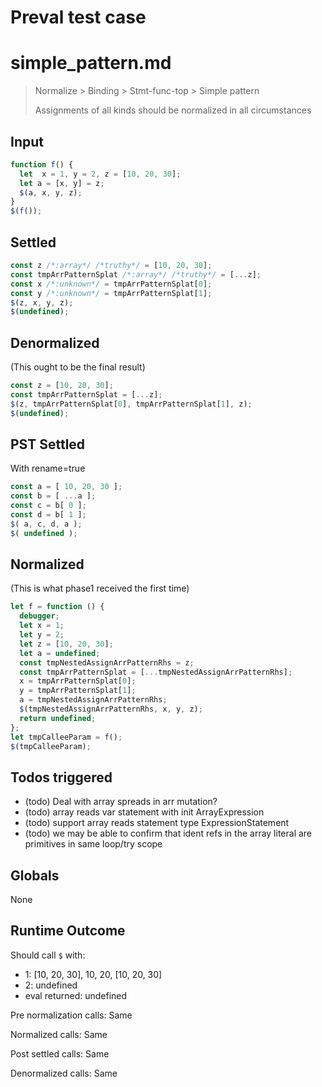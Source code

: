 # Preval test case

# simple_pattern.md

> Normalize > Binding > Stmt-func-top > Simple pattern
>
> Assignments of all kinds should be normalized in all circumstances

## Input

`````js filename=intro
function f() {
  let  x = 1, y = 2, z = [10, 20, 30];
  let a = [x, y] = z;
  $(a, x, y, z);
}
$(f());
`````


## Settled


`````js filename=intro
const z /*:array*/ /*truthy*/ = [10, 20, 30];
const tmpArrPatternSplat /*:array*/ /*truthy*/ = [...z];
const x /*:unknown*/ = tmpArrPatternSplat[0];
const y /*:unknown*/ = tmpArrPatternSplat[1];
$(z, x, y, z);
$(undefined);
`````


## Denormalized
(This ought to be the final result)

`````js filename=intro
const z = [10, 20, 30];
const tmpArrPatternSplat = [...z];
$(z, tmpArrPatternSplat[0], tmpArrPatternSplat[1], z);
$(undefined);
`````


## PST Settled
With rename=true

`````js filename=intro
const a = [ 10, 20, 30 ];
const b = [ ...a ];
const c = b[ 0 ];
const d = b[ 1 ];
$( a, c, d, a );
$( undefined );
`````


## Normalized
(This is what phase1 received the first time)

`````js filename=intro
let f = function () {
  debugger;
  let x = 1;
  let y = 2;
  let z = [10, 20, 30];
  let a = undefined;
  const tmpNestedAssignArrPatternRhs = z;
  const tmpArrPatternSplat = [...tmpNestedAssignArrPatternRhs];
  x = tmpArrPatternSplat[0];
  y = tmpArrPatternSplat[1];
  a = tmpNestedAssignArrPatternRhs;
  $(tmpNestedAssignArrPatternRhs, x, y, z);
  return undefined;
};
let tmpCalleeParam = f();
$(tmpCalleeParam);
`````


## Todos triggered


- (todo) Deal with array spreads in arr mutation?
- (todo) array reads var statement with init ArrayExpression
- (todo) support array reads statement type ExpressionStatement
- (todo) we may be able to confirm that ident refs in the array literal are primitives in same loop/try scope


## Globals


None


## Runtime Outcome


Should call `$` with:
 - 1: [10, 20, 30], 10, 20, [10, 20, 30]
 - 2: undefined
 - eval returned: undefined

Pre normalization calls: Same

Normalized calls: Same

Post settled calls: Same

Denormalized calls: Same
